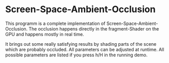 # Screen-Space-Ambient-Occlusion

This programm is a complete implementation of Screen-Space-Ambient-Occlusion.
The occlusion happens directly in the fragment-Shader on the GPU and happens mostly in real time.

It brings out some really satisfying results by shading parts of the scene which are probably occluded.
All parameters can be adjusted at runtime. 
All possible parameters are listed if you press h/H in the running demo.
